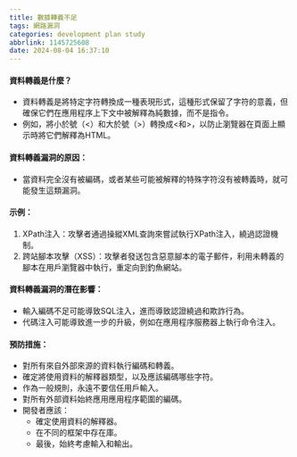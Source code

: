```yaml
---
title: 數據轉義不足
tags: 網路漏洞
categories: development plan study
abbrlink: 1145725608
date: 2024-08-04 16:37:10
---
```

#### 資料轉義是什麼？
- 資料轉義是將特定字符轉換成一種表現形式，這種形式保留了字符的意義，但確保它們在應用程序上下文中被解釋為純數據，而不是指令。
- 例如，將小於號（<）和大於號（>）轉換成<和>，以防止瀏覽器在頁面上顯示時將它們解釋為HTML。
#### 資料轉義漏洞的原因：
- 當資料完全沒有被編碼，或者某些可能被解釋的特殊字符沒有被轉義時，就可能發生這類漏洞。
#### 示例：
1. XPath注入：攻擊者通過操縱XML查詢來嘗試執行XPath注入，繞過認證機制。
2. 跨站腳本攻擊（XSS）：攻擊者發送包含惡意腳本的電子郵件，利用未轉義的腳本在用戶瀏覽器中執行，重定向到釣魚網站。
#### 資料轉義漏洞的潛在影響：
- 輸入編碼不足可能導致SQL注入，進而導致認證繞過和欺詐行為。
- 代碼注入可能導致進一步的升級，例如在應用程序服務器上執行命令注入。
#### 預防措施：
- 對所有來自外部來源的資料執行編碼和轉義。
- 確定將使用資料的解釋器類型，以及應該編碼哪些字符。
- 作為一般規則，永遠不要信任用戶輸入。
- 對所有外部資料始終應用應用程序範圍的編碼。
- 開發者應該：
	- 確定使用資料的解釋器。
	- 在不同的框架中存在庫。
	- 最後，始終考慮輸入和輸出。
